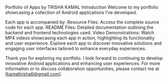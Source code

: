 Portfolio of Apps by TRISHA KAMAL
Introduction
Welcome to my portfolio showcasing a collection of Android applications I've developed.

Each app is accompanied by:
Resource Files: Access the complete source code for each app.
README Files: Detailed documentation outlining the backend and frontend technologies used.
Video Demonstrations: Watch MP4 videos showcasing each app in action, highlighting its functionality and user experience.
Explore each app to discover innovative solutions and engaging user interfaces tailored to enhance everyday experiences.

Thank you for exploring my portfolio. 
I look forward to continuing to develop innovative Android applications and enhancing user experiences.
For more information or to discuss collaboration opportunities, please contact me at [kamaltrisha6@gmail.com].

